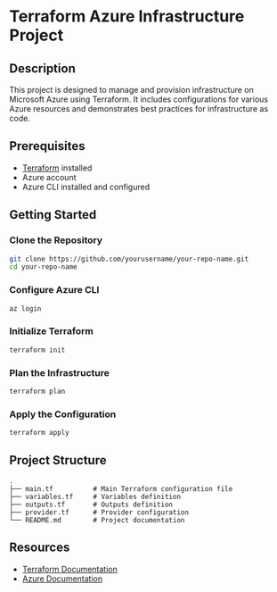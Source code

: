 # Terraform Azure Infrastructure Project

## Description
This project is designed to manage and provision infrastructure on Microsoft Azure using Terraform. It includes configurations for various Azure resources and demonstrates best practices for infrastructure as code.

## Prerequisites
- [Terraform](https://www.terraform.io/downloads.html) installed
- Azure account
- Azure CLI installed and configured

## Getting Started

### Clone the Repository
```sh
git clone https://github.com/yourusername/your-repo-name.git
cd your-repo-name
```

### Configure Azure CLI
```sh
az login
```

### Initialize Terraform
```sh
terraform init
```

### Plan the Infrastructure
```sh
terraform plan
```

### Apply the Configuration
```sh
terraform apply
```

## Project Structure
```
.
├── main.tf          # Main Terraform configuration file
├── variables.tf     # Variables definition
├── outputs.tf       # Outputs definition
├── provider.tf      # Provider configuration
└── README.md        # Project documentation
```

## Resources
- [Terraform Documentation](https://www.terraform.io/docs)
- [Azure Documentation](https://docs.microsoft.com/en-us/azure/)